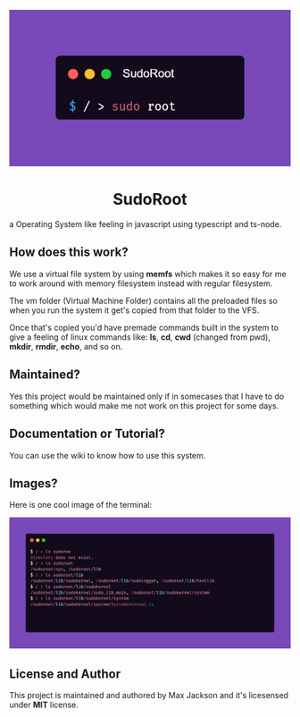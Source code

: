 <p align="center"><img src="images/sudoroot.png"/></p>
<h1></h1>
<h1 align="center"> SudoRoot </h1>

a Operating System like feeling in javascript using typescript and ts-node.

## How does this work?
We use a virtual file system by using **memfs** which makes it so easy for me to work around with memory filesystem instead with regular filesystem.

The vm folder (Virtual Machine Folder) contains all the preloaded files so when you run the system it get's copied from that folder to the VFS.

Once that's copied you'd have premade commands built in the system to give a feeling of linux commands like: **ls**, **cd**, **cwd** (changed from pwd), **mkdir**, **rmdir**, **echo**, and so on.

## Maintained?
Yes this project would be maintained only if in somecases that I have to do something which would make me not work on this project for some days.

## Documentation or Tutorial?
You can use the wiki to know how to use this system.

## Images?
Here is one cool image of the terminal:  

<img src="images/term.png">

## License and Author
This project is maintained and authored by Max Jackson and it's licesensed under **MIT** license.
